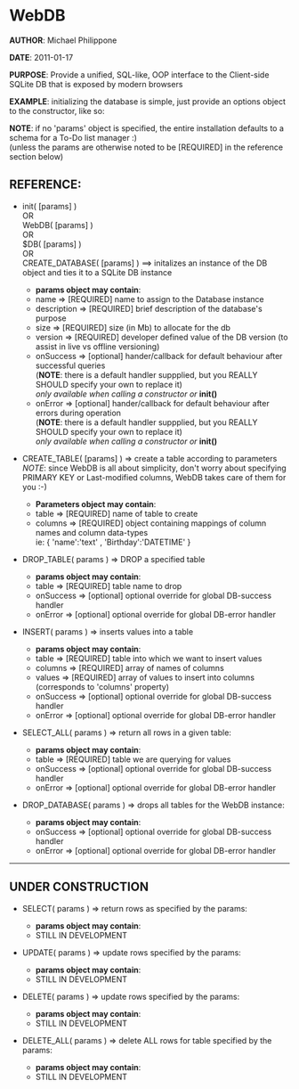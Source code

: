 WebDB
======
**AUTHOR**: Michael Philippone

**DATE**: 2011-01-17

**PURPOSE**:  Provide a unified, SQL-like, OOP interface to the Client-side SQLite DB that is exposed by modern browsers

**EXAMPLE**: initializing the database is simple, just provide an options object to the constructor, like so:
	<script type="text/javascript">
		var webdb = WebDB();
		// OR
		var webdb = $DB();
	</script>

**NOTE**: if no 'params' object is specified, the entire installation defaults to a schema for a To-Do list manager :)  
(unless the params are otherwise noted to be [REQUIRED] in the reference section below)


REFERENCE:  
-----------------

*	init( [params] )  
OR  
WebDB( [params] )  
OR  
$DB( [params] )  
OR  
CREATE_DATABASE( [params] ) ==> initalizes an instance of the DB object and ties it to a SQLite DB instance
	* **params object may contain**:
	*	name				=>	[REQUIRED] name to assign to the Database instance
	*	description	=>	[REQUIRED] brief description of the database's purpose
	*	size				=>	[REQUIRED] size (in Mb) to allocate for the db
	*	version			=>	[REQUIRED] developer defined value of the DB version (to assist in live vs offline versioning)
	*	onSuccess		=>	[optional] hander/callback for default behaviour after successful queries  
(**NOTE**: there is a default handler suppplied, but you REALLY SHOULD specify your own to replace it)  
*only available when calling a constructor or* **init()**
	*	onError			=>	[optional] hander/callback for default behaviour after errors during operation  
(**NOTE**: there is a default handler suppplied, but you REALLY SHOULD specify your own to replace it)  
*only available when calling a constructor or* **init()**

*	CREATE_TABLE( [params] )  => create a table according to parameters  
*NOTE*: since WebDB is all about simplicity, don't worry about specifying PRIMARY KEY or Last-modified columns, WebDB takes care of them for you :-)
	* **Parameters object may contain**:
	* table		=>	[REQUIRED] name of table to create
	* columns	=>  [REQUIRED] object containing mappings of column names and column data-types  
		ie: { 'name':'text' , 'Birthday':'DATETIME' }

*	DROP_TABLE( params ) => DROP a specified table
	* **params object may contain**:
	* table 		=> 	[REQUIRED] table name to drop
	* onSuccess	=>	[optional] optional override for global DB-success handler
	* onError		=>	[optional] optional override for global DB-error handler

*	INSERT( params ) => inserts values into a table
	* **params object may contain**:
	* table	 		=>  [REQUIRED] table into which we want to insert values
	* columns 	=>  [REQUIRED] array of names of columns
	* values 		=>  [REQUIRED] array of values to insert into columns (corresponds to 'columns' property)
	* onSuccess	=>	[optional] optional override for global DB-success handler
	* onError		=>	[optional] optional override for global DB-error handler

*	SELECT_ALL( params ) => return all rows in a given table:
	* **params object may contain**:
	* table     =>  [REQUIRED] table we are querying for values
	* onSuccess	=>	[optional] optional override for global DB-success handler
	* onError		=>	[optional] optional override for global DB-error handler

*	DROP_DATABASE( params ) => drops all tables for the WebDB instance:
	* **params object may contain**:
	* onSuccess	=>	[optional] optional override for global DB-success handler
	* onError		=>	[optional] optional override for global DB-error handler

-------------------------------------
## UNDER CONSTRUCTION

*	SELECT( params ) => return rows as specified by the params:
	* **params object may contain**:
	* STILL IN DEVELOPMENT

*	UPDATE( params ) => update rows specified by the params:
	* **params object may contain**:
	* STILL IN DEVELOPMENT

*	DELETE( params ) => update rows specified by the params:
	* **params object may contain**:
	* STILL IN DEVELOPMENT

*	DELETE_ALL( params ) => delete ALL rows for table specified by the params:
	* **params object may contain**:
	* STILL IN DEVELOPMENT


